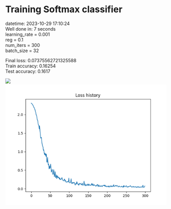 # Training Softmax classifier  
datetime: 2023-10-29 17:10:24  
Well done in: 7 seconds  
learning_rate = 0.001  
reg = 0.1  
num_iters = 300  
batch_size = 32  

Final loss: 0.07375562721325588   
Train accuracy: 0.16254   
Test accuracy: 0.1617  

<img src="weights.png">  
<br>
<img src="loss.png">
